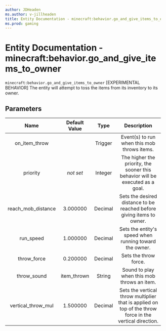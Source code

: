 ```yaml
---
author: JDHeaden
ms.author: v-jillheaden
title: Entity Documentation - minecraft:behavior.go_and_give_items_to_owner
ms.prod: gaming
---
```


# Entity Documentation - minecraft:behavior.go_and_give_items_to_owner

`minecraft:behavior.go_and_give_items_to_owner` [EXPERIMENTAL BEHAVIOR] The entity will attempt to toss the items from its inventory to its owner.

## Parameters

| Name| Default Value| Type| Description |
|:-----------:|:-----------:|:-----------:|:-----------:|
| on_item_throw| | Trigger| Event(s) to run when this mob throws items. |
|priority|*not set*|Integer|The higher the priority, the sooner this behavior will be executed as a goal.|
| reach_mob_distance| 3.000000| Decimal| Sets the desired distance to be reached before giving items to owner. |
| run_speed| 1.000000| Decimal| Sets the entity's speed when running toward the owner. |
| throw_force| 0.200000| Decimal| Sets the throw force. |
| throw_sound| item_thrown| String| Sound to play when this mob throws an item. |
| vertical_throw_mul| 1.500000| Decimal| Sets the vertical throw multiplier that is applied on top of the throw force in the vertical direction. |
